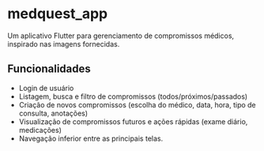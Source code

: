 # medquest_app

Um aplicativo Flutter para gerenciamento de compromissos médicos, inspirado nas imagens fornecidas.

## Funcionalidades

- Login de usuário
- Listagem, busca e filtro de compromissos (todos/próximos/passados)
- Criação de novos compromissos (escolha do médico, data, hora, tipo de consulta, anotações)
- Visualização de compromissos futuros e ações rápidas (exame diário, medicações)
- Navegação inferior entre as principais telas.
